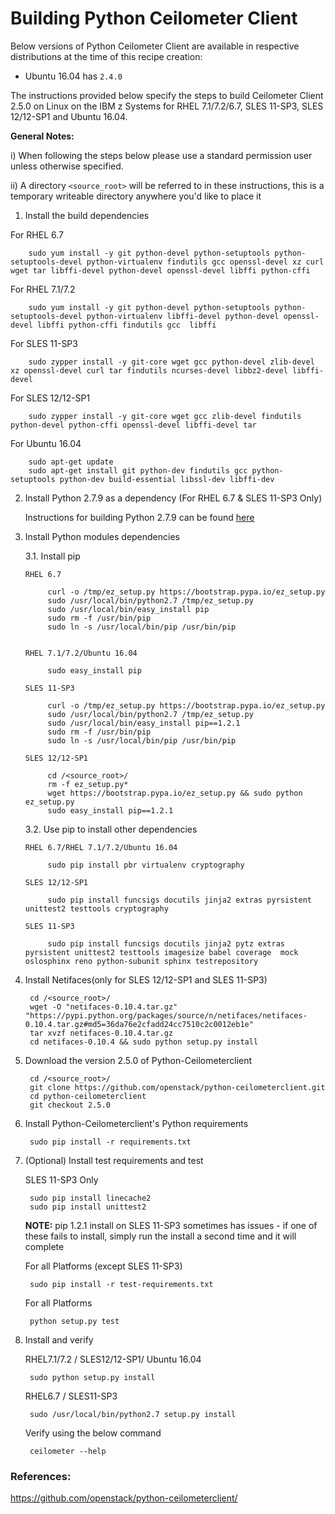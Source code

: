 <!---PACKAGE:Ceilometer client--->
<!---DISTRO:SLES 12.x:2.5--->
<!---DISTRO:SLES 11.x:2.5--->
<!---DISTRO:RHEL 7.x:2.5--->
<!---DISTRO:RHEL 6.x:2.5--->
<!---DISTRO:Ubuntu 16.x:Distro, 2.5--->

# Building Python Ceilometer Client

Below versions of Python Ceilometer Client are available in respective distributions at the time of this recipe creation:

*    Ubuntu 16.04 has `2.4.0`

The instructions provided below specify the steps to build Ceilometer Client 2.5.0 on Linux on the IBM z Systems for RHEL 7.1/7.2/6.7, SLES 11-SP3, SLES 12/12-SP1 and Ubuntu 16.04.

**General Notes:**

i) When following the steps below please use a standard permission user unless otherwise specified.

ii) A directory `<source_root>` will be referred to in these instructions, this is a temporary writeable directory anywhere you'd like to place it

1. Install the build dependencies

 For RHEL 6.7 
 
        sudo yum install -y git python-devel python-setuptools python-setuptools-devel python-virtualenv findutils gcc openssl-devel xz curl wget tar libffi-devel python-devel openssl-devel libffi python-cffi
 
 For RHEL 7.1/7.2

		sudo yum install -y git python-devel python-setuptools python-setuptools-devel python-virtualenv libffi-devel python-devel openssl-devel libffi python-cffi findutils gcc  libffi
		          
 For SLES 11-SP3
 
        sudo zypper install -y git-core wget gcc python-devel zlib-devel xz openssl-devel curl tar findutils ncurses-devel libbz2-devel libffi-devel  
 
 For SLES 12/12-SP1

		sudo zypper install -y git-core wget gcc zlib-devel findutils python-devel python-cffi openssl-devel libffi-devel tar

 For Ubuntu 16.04
                
        sudo apt-get update
        sudo apt-get install git python-dev findutils gcc python-setuptools python-dev build-essential libssl-dev libffi-dev


2. Install Python 2.7.9 as a dependency (For RHEL 6.7 & SLES 11-SP3 Only) 

   Instructions for building Python 2.7.9 can be found [here](https://github.com/linux-on-ibm-z/docs/wiki/Building-Python-2.7.9)
    
		
3. Install Python modules dependencies

	3.1. Install pip 
	
	   RHEL 6.7
		
			curl -o /tmp/ez_setup.py https://bootstrap.pypa.io/ez_setup.py
			sudo /usr/local/bin/python2.7 /tmp/ez_setup.py   
			sudo /usr/local/bin/easy_install pip  
			sudo rm -f /usr/bin/pip
			sudo ln -s /usr/local/bin/pip /usr/bin/pip		

        
	   RHEL 7.1/7.2/Ubuntu 16.04
		
			sudo easy_install pip

	   SLES 11-SP3
		
			curl -o /tmp/ez_setup.py https://bootstrap.pypa.io/ez_setup.py
			sudo /usr/local/bin/python2.7 /tmp/ez_setup.py
			sudo /usr/local/bin/easy_install pip==1.2.1
			sudo rm -f /usr/bin/pip
			sudo ln -s /usr/local/bin/pip /usr/bin/pip	
		
	   SLES 12/12-SP1
       
			cd /<source_root>/
			rm -f ez_setup.py*
			wget https://bootstrap.pypa.io/ez_setup.py && sudo python ez_setup.py	   
			sudo easy_install pip==1.2.1

		

	3.2. Use pip to install other dependencies 
	  
	   RHEL 6.7/RHEL 7.1/7.2/Ubuntu 16.04   
		
			sudo pip install pbr virtualenv cryptography 
			
	   SLES 12/12-SP1   
		
			sudo pip install funcsigs docutils jinja2 extras pyrsistent unittest2 testtools cryptography 
			
	   SLES 11-SP3    
		
			sudo pip install funcsigs docutils jinja2 pytz extras pyrsistent unittest2 testtools imagesize babel coverage  mock oslosphinx reno python-subunit sphinx testrepository
		  
4. Install Netifaces(only for SLES 12/12-SP1 and SLES 11-SP3)

		cd /<source_root>/
        wget -O "netifaces-0.10.4.tar.gz" "https://pypi.python.org/packages/source/n/netifaces/netifaces-0.10.4.tar.gz#md5=36da76e2cfadd24cc7510c2c0012eb1e"
		tar xvzf netifaces-0.10.4.tar.gz
        cd netifaces-0.10.4 && sudo python setup.py install

5. Download the version 2.5.0 of Python-Ceilometerclient

		cd /<source_root>/
        git clone https://github.com/openstack/python-ceilometerclient.git
		cd python-ceilometerclient
        git checkout 2.5.0

6. Install Python-Ceilometerclient's Python requirements
        
		sudo pip install -r requirements.txt         
      
7. (Optional) Install test requirements and test

	SLES 11-SP3 Only 
		
		sudo pip install linecache2
		sudo pip install unittest2
     
	**NOTE:** pip 1.2.1 install on SLES 11-SP3 sometimes has issues - if one of these fails to install, simply run the install a second time and it will complete
		
	
	For all Platforms (except SLES 11-SP3)
		
		
		sudo pip install -r test-requirements.txt

	For all Platforms 
		
        python setup.py test
			

8. Install and verify
        
    RHEL7.1/7.2 / SLES12/12-SP1/ Ubuntu 16.04
	
		sudo python setup.py install
		
    RHEL6.7 / SLES11-SP3 
	
        sudo /usr/local/bin/python2.7 setup.py install
	
    Verify using the below command	
	
		ceilometer --help
      
		   
### References:
https://github.com/openstack/python-ceilometerclient/		   


